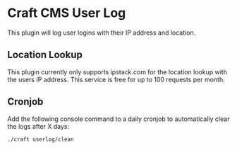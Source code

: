 # Craft CMS User Log

This plugin will log user logins with their IP address and location.

## Location Lookup

This plugin currently only supports ipstack.com for the location lookup with the users IP address.
This service is free for up to 100 requests per month.

## Cronjob

Add the following console command to a daily cronjob to automatically
clear the logs after X days:

    ./craft userlog/clean